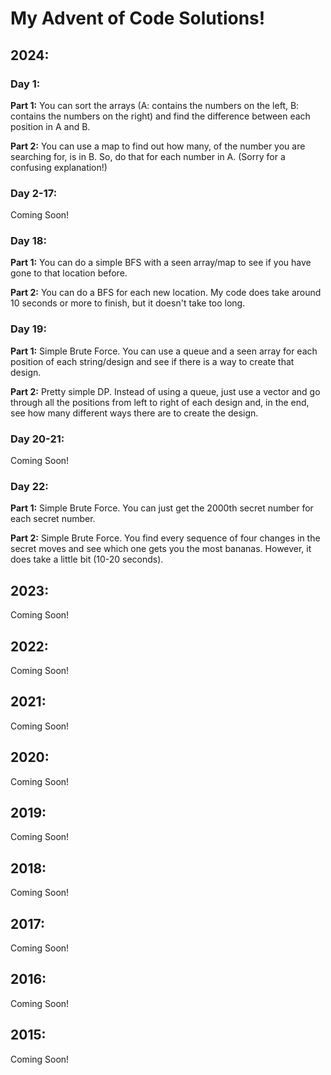 # My Advent of Code Solutions!
## 2024:
### Day 1:
**Part 1:**
You can sort the arrays (A: contains the numbers on the left, B: contains the numbers on the right) and find the difference between each position in A and B.

**Part 2:**
You can use a map to find out how many, of the number you are searching for, is in B. So, do that for each number in A. (Sorry for a confusing explanation!)
### Day 2-17:
Coming Soon!
### Day 18:
**Part 1:**
You can do a simple BFS with a seen array/map to see if you have gone to that location before.

**Part 2:**
You can do a BFS for each new location. My code does take around 10 seconds or more to finish, but it doesn't take too long.
### Day 19:
**Part 1:**
Simple Brute Force. You can use a queue and a seen array for each position of each string/design and see if there is a way to create that design.

**Part 2:**
Pretty simple DP. Instead of using a queue, just use a vector and go through all the positions from left to right of each design and, in the end, see how many different ways there are to create the design.
### Day 20-21:
Coming Soon!
### Day 22:
**Part 1:**
Simple Brute Force. You can just get the 2000th secret number for each secret number.

**Part 2:**
Simple Brute Force. You find every sequence of four changes in the secret moves and see which one gets you the most bananas. However, it does take a little bit (10-20 seconds).
## 2023:
Coming Soon!

## 2022:
Coming Soon!

## 2021:
Coming Soon!

## 2020:
Coming Soon!

## 2019:
Coming Soon!

## 2018:
Coming Soon!

## 2017:
Coming Soon!

## 2016:
Coming Soon!

## 2015:
Coming Soon!
